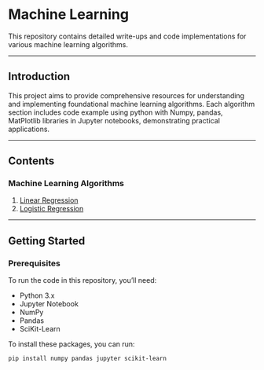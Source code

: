 # Machine Learning

This repository contains detailed write-ups and code implementations for various machine learning algorithms.

---

## Introduction
This project aims to provide comprehensive resources for understanding and implementing foundational machine learning algorithms. Each algorithm section includes code example using python with Numpy, pandas, MatPlotlib libraries in Jupyter notebooks, demonstrating practical applications.

---

## Contents

### Machine Learning Algorithms
1. [Linear Regression](Linear_Regression/LinearRegression.ipynb)
2. [Logistic Regression](Logistic_Regression/LogisticRegression.ipynb)

---

## Getting Started

### Prerequisites
To run the code in this repository, you’ll need:
- Python 3.x
- Jupyter Notebook
- NumPy
- Pandas
- SciKit-Learn

To install these packages, you can run:
```bash
pip install numpy pandas jupyter scikit-learn
